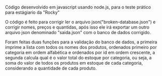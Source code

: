 Código desenvolvido em javascript usando node.js, para o teste prático para estágiario da "Rocky"

O código é feito para corrigir ler o arquivo json("broken-database.json") e corrigir nomes, preços e quantidas, após isso ele irá exportar um outro arquivo json denominado "saida.json" com o banco de dados corrigido.

Foram feitas duas funções para a validação do banco de dados, a primeira imprime a lista com todos os nomes dos produtos, ordenados primeiro por categoria em ordem alfabética e ordenados por id em ordem crescente, a segunda calcula qual é o valor total do estoque por categoria, ou seja, a soma do valor de todos os produtos em estoque de cada categoria, considerando a quantidade de cada produto. 

